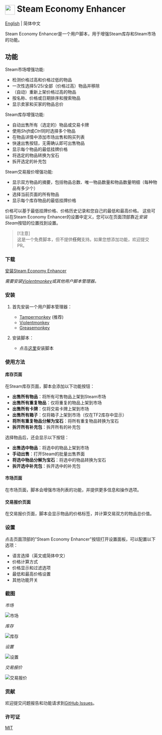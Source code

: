 # <img src="assets/icon.svg" width="32" align="center"> Steam Economy Enhancer

[English](README.md) | 简体中文

Steam Economy Enhancer是一个用户脚本，用于增强Steam库存和Steam市场的功能。

## 功能

Steam市场增强功能:

*    检测价格过高和价格过低的物品
*    一次性选择5/25/全部（价格过高）物品并移除
*    （自动）重新上架价格过高的物品
*    按名称、价格或日期排序和搜索物品
*    显示卖家和买家的物品总价

Steam库存增强功能:

*    自动出售所有（选定的）物品或交易卡牌
*    使用*Shift*或*Ctrl*同时选择多个物品
*    在物品详情中添加市场出售和购买列表
*    快速出售按钮，无需确认即可出售物品
*    显示每个物品的最低挂牌价格
*    将选定的物品转换为宝石
*    拆开选定的补充包

Steam交易报价增强功能:

*    显示双方物品的摘要，包括物品总数、唯一物品数量和物品数量明细（每种物品有多少个）
*    选择当前页面的所有物品
*    显示每个库存物品的最低挂牌价格

价格可以基于最低挂牌价格、价格历史记录和您自己的最低和最高价格。
这些可以在Steam Economy Enhancer的设置中定义，您可以在页面顶部靠近*安装Steam*按钮的位置找到设置。

> [!注意]  
> 这是一个免费脚本，但不提供**任何**支持。如果您想添加功能，欢迎提交PR。

### 下载

[安装Steam Economy Enhancer](https://raw.githubusercontent.com/Nuklon/Steam-Economy-Enhancer/master/code.user.js)

*需要安装[Violentmonkey](https://violentmonkey.github.io/)或其他用户脚本管理器。*

### 安装

1. 首先安装一个用户脚本管理器：
   - [Tampermonkey](https://www.tampermonkey.net/) (推荐)
   - [Violentmonkey](https://violentmonkey.github.io/)
   - [Greasemonkey](https://www.greasespot.net/)

2. 安装脚本：
   - 点击[这里](https://raw.githubusercontent.com/Nuklon/Steam-Economy-Enhancer/master/code.user.js)安装脚本

### 使用方法

#### 库存页面

在Steam库存页面，脚本会添加以下功能按钮：

- **出售所有物品**：将所有可售物品上架到Steam市场
- **出售所有重复物品**：仅将重复的物品上架到市场
- **出售所有卡牌**：仅将交易卡牌上架到市场
- **出售所有箱子**：仅将箱子上架到市场（仅在TF2库存中显示）
- **将所有重复物品分解为宝石**：将所有重复物品转换为宝石
- **拆开所有补充包**：拆开所有的补充包

选择物品后，还会显示以下按钮：

- **出售选中物品**：将选中的物品上架到市场
- **手动出售**：打开Steam的批量出售界面
- **将选中物品分解为宝石**：将选中的物品转换为宝石
- **拆开选中补充包**：拆开选中的补充包

#### 市场页面

在市场页面，脚本会增强市场列表的功能，并提供更多信息和操作选项。

#### 交易报价页面

在交易报价页面，脚本会显示物品的价格标签，并计算交易双方的物品总价值。

### 设置

点击页面顶部的"Steam Economy Enhancer"按钮打开设置面板，可以配置以下选项：

- 语言选择（英文或简体中文）
- 价格计算方式
- 价格显示和过滤选项
- 最低和最高价格设置
- 其他功能开关

### 截图

*市场*

![市场](assets/market.png)


*库存*

![库存](assets/inventory.png)


*设置*

![设置](assets/settings.png)


*交易报价*

![交易报价](assets/tradeoffer.png)

### 贡献

欢迎提交问题报告和功能请求到[GitHub Issues](https://github.com/Nuklon/Steam-Economy-Enhancer/issues)。

### 许可证

[MIT](LICENSE) 